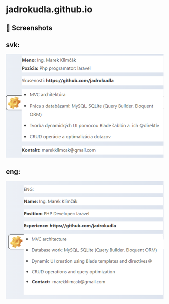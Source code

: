 # jadrokudla.github.io

## 📸 Screenshots
<h2>svk: </h2>
<img src="svkverzia.png" alt="" width="600">

<h2>eng:  </h2>
<img src="zivotopiseng.png" alt="" width="600">
